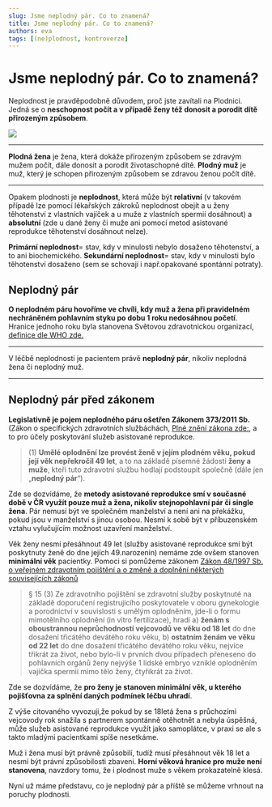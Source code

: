 ```yaml
---
slug: Jsme neplodný pár. Co to znamená?
title: Jsme neplodný pár. Co to znamená?
authors: eva
tags: [(ne)plodnost, kontroverze]
---
```

# Jsme neplodný pár. Co to znamená?
Neplodnost je pravděpodobně důvodem, proč jste zavítali na Plodnici. Jedná se o **neschopnost počít a v případě ženy též donosit a porodit dítě přirozeným způsobem**.

![](https://i.imgur.com/rSLpHxC.png)




---

**Plodná žena** je žena, která dokáže přirozeným způsobem se zdravým mužem počít, dále donosit a porodit životaschopné dítě. 
**Plodný muž** je muž, který je schopen přirozeným způsobem se zdravou ženou počít dítě. 



---

Opakem plodnosti je **neplodnost**, která může být **relativní** (v takovém případě lze pomocí lékařských zákroků neplodnost obejít a u ženy těhotenství z vlastních vajíček a u muže z vlastních spermií dosáhnout) a **absolutní** (zde u dané ženy či muže ani pomocí metod asistované reprodukce těhotenství dosáhnout nelze).



**Primární neplodnost**= stav, kdy v minulosti nebylo dosaženo těhotenství, a to ani biochemického.
**Sekundární neplodnost**= stav, kdy v minulosti bylo těhotenství dosaženo (sem se schovají i např.opakované spontánní potraty).

## Neplodný pár
**O neplodném páru hovoříme ve chvíli, kdy muž a žena při pravidelném nechráněném pohlavním styku po dobu 1 roku nedosáhnou početí**.  Hranice jednoho roku byla stanovena Světovou zdravotnickou organizací, [definice dle WHO zde.](https://www.who.int/news-room/fact-sheets/detail/infertility)


---

V léčbě neplodnosti je pacientem právě **neplodný pár**, nikoliv neplodná žena či neplodný muž.


---

## Neplodný pár před zákonem

**Legislativně je pojem neplodného páru ošetřen Zákonem 373/2011 Sb.** (Zákon o specifických zdravotních službáchách, [Plné znění zákona zde:](https://www.podnikatel.cz/zakony/zakon-373-2011-o-specifickych-zdravotnich-sluzbach/uplne/), a to pro účely poskytování služeb asistované reprodukce.

> (1) **Umělé oplodnění lze provést ženě v jejím plodném věku, pokud její věk nepřekročil 49 let**, a to na základě písemné žádosti **ženy a muže**, kteří tuto zdravotní službu hodlají podstoupit společně (dále jen „**neplodný pár**“). 
> 
Zde se dozvídáme, že **metody asistované reprodukce smí v současné době v ČR využít pouze muž a žena, nikoliv stejnopohlavní pár či single žena**. Pár nemusí být ve společném manželství a není ani na překážku, pokud jsou v manželství s jinou osobou. Nesmí k sobě být v příbuzenském vztahu vylučujícím možnost uzavření manželství.

Věk ženy nesmí přesáhnout 49 let (služby asistované reprodukce smí být poskytnuty ženě do dne jejích 49.narozenin) nemáme zde ovšem stanoven **minimální věk** pacientky. Pomoci si pomůžeme zákonem  [Zákon 48/1997 Sb. o veřejném zdravotním pojištění a o změně a doplnění některých souvisejících zákonů](https://https://www.zakonyprolidi.cz/cs/1997-48)

> § 15
> (3) Ze zdravotního pojištění se zdravotní služby poskytnuté na základě doporučení registrujícího poskytovatele v oboru gynekologie a porodnictví v souvislosti s umělým oplodněním, jde-li o formu mimotělního oplodnění (in vitro fertilizace), hradí
> a) **ženám s oboustrannou neprůchodností vejcovodů ve věku od 18 let** do dne dosažení třicátého devátého roku věku,
> b) **ostatním ženám ve věku od 22 let** do dne dosažení třicátého devátého roku věku,
> nejvíce třikrát za život, nebo bylo-li v prvních dvou případech přeneseno do pohlavních orgánů ženy nejvýše 1 lidské embryo vzniklé oplodněním vajíčka spermií mimo tělo ženy, čtyřikrát za život.

Zde se dozvídáme, že **pro ženy je stanoven minimální věk, u kterého pojišťovna za splnění daných podmínek léčbu uhradí**. 

Z výše citovaného vyvozuji,že pokud by se 18letá žena s průchozími vejcovody rok snažila s partnerem spontánně otěhotnět a nebyla úspěšná, může služeb asistované reprodukce využít jako samoplátce, v praxi se ale s takto mladými pacientkami spíše nesetkáme.

Muž i žena musí být právně způsobilí, tudíž musí přesáhnout věk 18 let a nesmí být právní způsobilosti zbaveni. **Horní věková hranice pro muže není stanovena**, navzdory tomu, že i plodnost muže s věkem prokazatelně klesá.

Nyní už máme představu, co je neplodný pár a příště se můžeme vrhnout na poruchy plodnosti.
